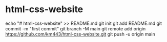 # html-css-website

echo "# html-css-website" >> README.md
git init
git add README.md
git commit -m "first commit"
git branch -M main
git remote add origin https://github.com/km443/html-css-website.git
git push -u origin main
